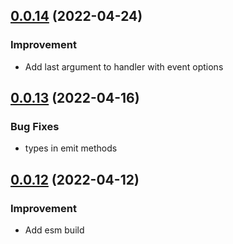 ## [0.0.14](https://github.com/webigorkiev/amitt/tree/v0.0.14) (2022-04-24)

### Improvement

* Add last argument to handler with event options

## [0.0.13](https://github.com/webigorkiev/amitt/tree/v0.0.13) (2022-04-16)

### Bug Fixes

* types in emit methods

## [0.0.12](https://github.com/webigorkiev/amitt/tree/v0.0.12) (2022-04-12)

### Improvement

* Add esm build